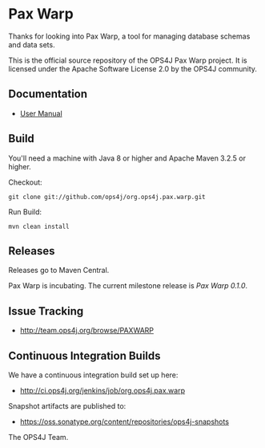 ﻿Pax Warp
========

Thanks for looking into Pax Warp, a tool for managing database schemas
and data sets.

This is the official source repository of the OPS4J Pax Warp project.
It is licensed under the Apache Software License 2.0 by the OPS4J community.

## Documentation

* [User Manual](http://ops4j.github.io/pax/warp/0.2.0/)

## Build

You'll need a machine with Java 8 or higher and Apache Maven 3.2.5
or higher.

Checkout:

    git clone git://github.com/ops4j/org.ops4j.pax.warp.git

Run Build:

    mvn clean install


## Releases

Releases go to Maven Central.

Pax Warp is incubating. The current milestone release is *Pax Warp 0.1.0*.

## Issue Tracking

* <http://team.ops4j.org/browse/PAXWARP>

## Continuous Integration Builds

We have a continuous integration build set up here:

* <http://ci.ops4j.org/jenkins/job/org.ops4j.pax.warp>

Snapshot artifacts are published to:

* <https://oss.sonatype.org/content/repositories/ops4j-snapshots>


The OPS4J Team.

